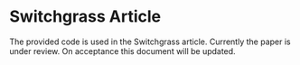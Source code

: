 # Switchgrass Article

The provided code is used in the Switchgrass article. Currently the paper is under review. On acceptance this document will be updated.
